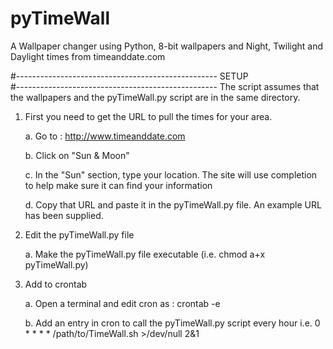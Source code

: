 # pyTimeWall
A Wallpaper changer using Python, 8-bit wallpapers and Night, Twilight and Daylight times from timeanddate.com

#--------------------------------------------------
		        SETUP	
#--------------------------------------------------
The script assumes that the wallpapers and the pyTimeWall.py
script are in the same directory.

1. First you need to get the URL to pull the times for your area.

    a. Go to : http://www.timeanddate.com

    b. Click on "Sun & Moon"

    c. In the "Sun" section, type your location.  The site will use
	   completion to help make sure it can find your information
	
    d. Copy that URL and paste it in the pyTimeWall.py file.  An
	   example URL has been supplied.

2. Edit the pyTimeWall.py file

    a.  Make the pyTimeWall.py file executable (i.e. chmod a+x pyTimeWall.py)

3. Add to crontab

    a.  Open a terminal and edit cron as : crontab -e

    b.  Add an entry in cron to call the pyTimeWall.py script every hour
		i.e. 0 * * * * /path/to/TimeWall.sh >/dev/null 2&1
